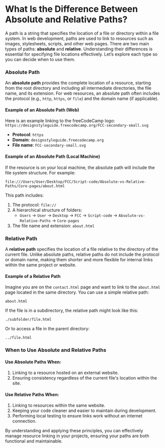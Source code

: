 # What Is the Difference Between Absolute and Relative Paths?


A path is a string that specifies the location of a file or directory within a file system. In web development, paths are used to link to resources such as images, stylesheets, scripts, and other web pages. There are two main types of paths: **absolute** and **relative**. Understanding their differences is essential for specifying file locations effectively. Let’s explore each type so you can decide when to use them.  

### **Absolute Path**  
An **absolute path** provides the complete location of a resource, starting from the root directory and including all intermediate directories, the file name, and its extension. For web resources, an absolute path often includes the protocol (e.g., `http`, `https`, or `file`) and the domain name (if applicable).  

#### Example of an Absolute Path (Web)  
Here is an example linking to the freeCodeCamp logo:  
`https://designstyleguide.freecodecamp.org/FCC-secondary-small.svg`  

- **Protocol**: `https`  
- **Domain**: `designstyleguide.freecodecamp.org`  
- **File name**: `FCC-secondary-small.svg`  

#### Example of an Absolute Path (Local Machine)  
If the resource is on your local machine, the absolute path will include the file system structure. For example:  
```
file:///Users/User/Desktop/FCC/Script-code/Absolute-vs-Relative-Paths/Core-pages/about.html
```
This path includes:  
1. The protocol: `file://`  
2. A hierarchical structure of folders:  
   - `Users` → `User` → `Desktop` → `FCC` → `Script-code` → `Absolute-vs-Relative-Paths` → `Core-pages`  
3. The file name and extension: `about.html`  

### **Relative Path**  
A **relative path** specifies the location of a file relative to the directory of the current file. Unlike absolute paths, relative paths do not include the protocol or domain name, making them shorter and more flexible for internal links within the same project or website.  

#### Example of a Relative Path  
Imagine you are on the `contact.html` page and want to link to the `about.html` page located in the same directory. You can use a simple relative path:  
```
about.html
```  

If the file is in a subdirectory, the relative path might look like this:  
```
./subfolder/file.html
```  
Or to access a file in the parent directory:  
```
../file.html
```  

### **When to Use Absolute and Relative Paths**  

#### **Use Absolute Paths When:**  
1. Linking to a resource hosted on an external website.  
2. Ensuring consistency regardless of the current file's location within the site.  

#### **Use Relative Paths When:**  
1. Linking to resources within the same website.  
2. Keeping your code cleaner and easier to maintain during development.  
3. Performing local testing to ensure links work without an internet connection.  

By understanding and applying these principles, you can effectively manage resource linking in your projects, ensuring your paths are both functional and maintainable.  
